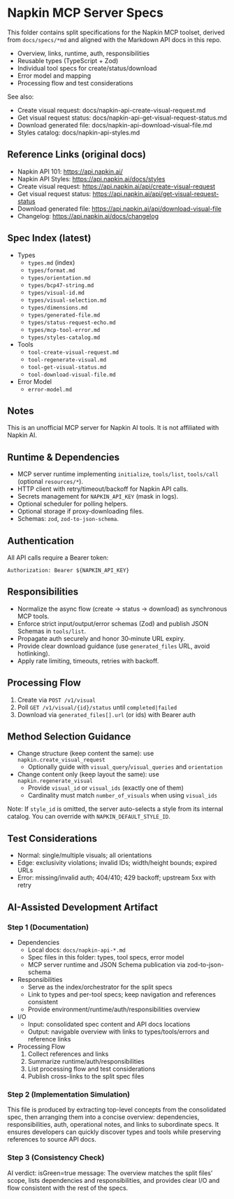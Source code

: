 # Napkin MCP Server Specs

This folder contains split specifications for the Napkin MCP toolset, derived from `docs/specs/*md` and aligned with the Markdown API docs in this repo.

- Overview, links, runtime, auth, responsibilities
- Reusable types (TypeScript + Zod)
- Individual tool specs for create/status/download
- Error model and mapping
- Processing flow and test considerations

See also:
- Create visual request: docs/napkin-api-create-visual-request.md
- Get visual request status: docs/napkin-api-get-visual-request-status.md
- Download generated file: docs/napkin-api-download-visual-file.md
- Styles catalog: docs/napkin-api-styles.md

## Reference Links (original docs)

- Napkin API 101: https://api.napkin.ai/
- Napkin API Styles: https://api.napkin.ai/docs/styles
- Create visual request: https://api.napkin.ai/api/create-visual-request
- Get visual request status: https://api.napkin.ai/api/get-visual-request-status
- Download generated file: https://api.napkin.ai/api/download-visual-file
- Changelog: https://api.napkin.ai/docs/changelog

## Spec Index (latest)

- Types
  - `types.md` (index)
  - `types/format.md`
  - `types/orientation.md`
  - `types/bcp47-string.md`
  - `types/visual-id.md`
  - `types/visual-selection.md`
  - `types/dimensions.md`
  - `types/generated-file.md`
  - `types/status-request-echo.md`
  - `types/mcp-tool-error.md`
  - `types/styles-catalog.md`
- Tools
  - `tool-create-visual-request.md`
  - `tool-regenerate-visual.md`
  - `tool-get-visual-status.md`
  - `tool-download-visual-file.md`
- Error Model
  - `error-model.md`

## Notes
This is an unofficial MCP server for Napkin AI tools. It is not affiliated with Napkin AI.


## Runtime & Dependencies

- MCP server runtime implementing `initialize`, `tools/list`, `tools/call` (optional `resources/*`).
- HTTP client with retry/timeout/backoff for Napkin API calls.
- Secrets management for `NAPKIN_API_KEY` (mask in logs).
- Optional scheduler for polling helpers.
- Optional storage if proxy‑downloading files.
- Schemas: `zod`, `zod-to-json-schema`.

## Authentication

All API calls require a Bearer token:

```
Authorization: Bearer ${NAPKIN_API_KEY}
```

## Responsibilities

- Normalize the async flow (create → status → download) as synchronous MCP tools.
- Enforce strict input/output/error schemas (Zod) and publish JSON Schemas in `tools/list`.
- Propagate auth securely and honor 30‑minute URL expiry.
- Provide clear download guidance (use `generated_files` URL, avoid hotlinking).
- Apply rate limiting, timeouts, retries with backoff.

## Processing Flow

1) Create via `POST /v1/visual`
2) Poll `GET /v1/visual/{id}/status` until `completed|failed`
3) Download via `generated_files[].url` (or ids) with Bearer auth

## Method Selection Guidance

- Change structure (keep content the same): use `napkin.create_visual_request`
  - Optionally guide with `visual_query`/`visual_queries` and `orientation`
- Change content only (keep layout the same): use `napkin.regenerate_visual`
  - Provide `visual_id` or `visual_ids` (exactly one of them)
  - Cardinality must match `number_of_visuals` when using `visual_ids`

Note: If `style_id` is omitted, the server auto-selects a style from its internal catalog. You can override with `NAPKIN_DEFAULT_STYLE_ID`.

## Test Considerations

- Normal: single/multiple visuals; all orientations
- Edge: exclusivity violations; invalid IDs; width/height bounds; expired URLs
- Error: missing/invalid auth; 404/410; 429 backoff; upstream 5xx with retry

## AI-Assisted Development Artifact

### Step 1 (Documentation)
- Dependencies
  - Local docs: `docs/napkin-api-*.md`
  - Spec files in this folder: types, tool specs, error model
  - MCP server runtime and JSON Schema publication via zod-to-json-schema
- Responsibilities
  - Serve as the index/orchestrator for the split specs
  - Link to types and per-tool specs; keep navigation and references consistent
  - Provide environment/runtime/auth/responsibilities overview
- I/O
  - Input: consolidated spec content and API docs locations
  - Output: navigable overview with links to types/tools/errors and reference links
- Processing Flow
  1) Collect references and links
  2) Summarize runtime/auth/responsibilities
  3) List processing flow and test considerations
  4) Publish cross-links to the split spec files

### Step 2 (Implementation Simulation)
This file is produced by extracting top-level concepts from the consolidated spec, then arranging them into a concise overview: dependencies, responsibilities, auth, operational notes, and links to subordinate specs. It ensures developers can quickly discover types and tools while preserving references to source API docs.

### Step 3 (Consistency Check)
AI verdict: isGreen=true
message: The overview matches the split files’ scope, lists dependencies and responsibilities, and provides clear I/O and flow consistent with the rest of the specs.
